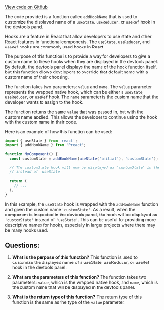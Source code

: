 [View code on GitHub](https://github.com/preactjs/preact/devtools/src/index.d.ts)

The code provided is a function called `addHookName` that is used to customize the displayed name of a `useState`, `useReducer`, or `useRef` hook in the devtools panel. 

Hooks are a feature in React that allow developers to use state and other React features in functional components. The `useState`, `useReducer`, and `useRef` hooks are commonly used hooks in React.

The purpose of this function is to provide a way for developers to give a custom name to these hooks when they are displayed in the devtools panel. By default, the devtools panel displays the name of the hook function itself, but this function allows developers to override that default name with a custom name of their choosing.

The function takes two parameters: `value` and `name`. The `value` parameter represents the wrapped native hook, which can be either a `useState`, `useReducer`, or `useRef` hook. The `name` parameter is the custom name that the developer wants to assign to the hook.

The function returns the same `value` that was passed in, but with the custom name applied. This allows the developer to continue using the hook with the custom name in their code.

Here is an example of how this function can be used:

```javascript
import { useState } from 'react';
import { addHookName } from 'Preact';

function MyComponent() {
  const customState = addHookName(useState('initial'), 'customState');

  // The customState hook will now be displayed as 'customState' in the devtools panel
  // instead of 'useState'
  
  return (
    // ...
  );
}
```

In this example, the `useState` hook is wrapped with the `addHookName` function and given the custom name `'customState'`. As a result, when the component is inspected in the devtools panel, the hook will be displayed as `'customState'` instead of `'useState'`. This can be useful for providing more descriptive names for hooks, especially in larger projects where there may be many hooks used.
## Questions: 
 1. **What is the purpose of this function?**
This function is used to customize the displayed name of a useState, useReducer, or useRef hook in the devtools panel.

2. **What are the parameters of this function?**
The function takes two parameters: `value`, which is the wrapped native hook, and `name`, which is the custom name that will be displayed in the devtools panel.

3. **What is the return type of this function?**
The return type of this function is the same as the type of the `value` parameter.